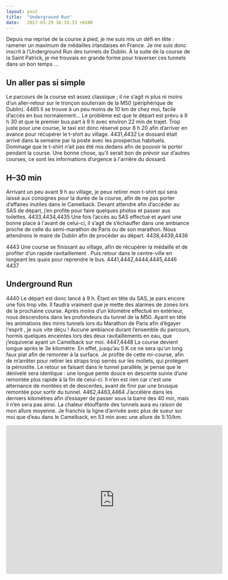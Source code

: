 ```yaml
---
layout: post
title:  "Underground Run"
date:   2017-03-29 16:33:33 +0100
---
```

Depuis ma reprise de la course à pied, je me suis mis un défi en tête : ramener un maximum de médailles irlandaises en France.
Je me suis donc inscrit à l’Underground Run des tunnels de Dublin. À la suite de la course de la Saint Patrick, je me trouvais en grande forme pour traverser ces tunnels dans un bon temps …

## Un aller pas si simple
Le parcours de la course est assez classique ; il ne s’agit ni plus ni moins d’un aller-retour sur le tronçon souterrain de la M50 (périphérique de Dublin).
4465
Il se trouve à un peu moins de 10 km de chez moi, facile d’accès en bus normalement…
Le problème est que le départ est prévu à 9 h 30 et que le premier bus part à 9 h avec environ 22 min de trajet.
Trop juste pour une course, le taxi est donc réservé pour 8 h 20 afin d’arriver en avance pour récupérer le t-shirt au village.
4431,4432
Le dossard était arrivé dans la semaine par la poste avec les prospectus habituels. Dommage que le t-shirt n’ait pas été mis dedans afin de pouvoir le porter pendant la course.
Une bonne chose, qu’il serait bon de prévoir sur d’autres courses, ce sont les informations d’urgence à l'arrière du dossard.

## H–30 min
Arrivant un peu avant 9 h au village, je peux retirer mon t-shirt qui sera laissé aux consignes pour la durée de la course, afin de ne pas porter d’affaires inutiles dans le Camelback.
Devant attendre afin d’accéder au SAS de départ, j’en profite pour faire quelques photos et passer aux toilettes.
4433,4434,4435
Une fois l’accès au SAS effectué et ayant une bonne place à l'avant de celui-ci, il s’agit de s’échauffer dans une ambiance proche de celle du semi-marathon de Paris ou de son marathon.
Nous attendrons le maire de Dublin afin de procéder au départ.
4438,4439,4436

4443
Une course se finissant au village, afin de récupérer la médaille et de profiter d’un rapide ravitaillement . Puis retour dans le centre-ville en longeant les quais pour reprendre le bus.
4441,4442,4444,4445,4446
4437
## Underground Run
4440
Le départ est donc lancé à 9 h. Étant en tête du SAS, je pars encore une fois trop vite.
Il faudra vraiment que je mette des alarmes de zones lors de la prochaine course.
Après moins d’un kilomètre effectué en extérieur, nous descendons dans les profondeurs du tunnel de la M50.
Ayant en tête les animations des minis tunnels lors du Marathon de Paris afin d’égayer l'esprit , je suis vite déçu ! Aucune ambiance durant l’ensemble du parcours, hormis quelques enceintes lors des deux ravitaillements en eau, que j’esquiverai ayant un Camelback sur moi.
4447,4448
La course devient longue après le 3e kilomètre. En effet, jusqu’au 5 K ce ne sera qu’un long faux plat afin de remonter à la surface.
Je profite de cette mi-course, afin de m’arrêter pour retirer les straps trop serrés sur les mollets, qui protègent la périostite.
Le retour se faisant dans le tunnel parallèle, je pense que le dénivelé sera identique : une longue pente douce en descente suivie d’une remontée plus rapide à la fin de celui-ci.  Il n’en est rien car c'est une alternance de montées et de descentes, avant de finir par une brusque remontée  pour sortir du tunnel.
4462,4463,4464
J’accélère dans les derniers kilomètres afin d’essayer de passer sous la barre des 40 min, mais il n’en sera pas ainsi.
La chaleur étouffante des tunnels aura eu raison de mon allure moyenne.
Je franchis la ligne d’arrivée avec plus de sueur sur moi que d’eau dans le Camelback, en 53 min avec une allure de 5:10/km.

<center><iframe height='405' width='590' frameborder='0' allowtransparency='true' scrolling='no' src='https://www.strava.com/activities/1140311788/embed/df46df34689644635932a31d6af3865bd75c3dcb'></iframe></center>